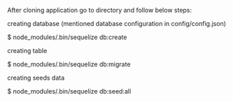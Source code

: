 After cloning application go to directory and follow below steps:

creating database (mentioned database configuration in config/config.json)

$ node_modules/.bin/sequelize db:create

creating table 

$ node_modules/.bin/sequelize db:migrate

creating seeds data 

$ node_modules/.bin/sequelize db:seed:all
